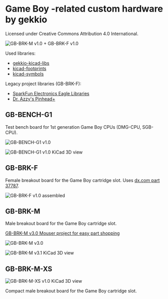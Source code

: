 # Game Boy -related custom hardware by gekkio
Licensed under Creative Commons Attribution 4.0 International.

![GB-BRK-M v1.0 + GB-BRK-F v1.0](F+M-v1.0.jpg)

Used libraries:

* [gekkio-kicad-libs](https://github.com/Gekkio/gekkio-kicad-libs)
* [kicad-footprints](https://github.com/KiCad/kicad-footprints)
* [kicad-symbols](https://github.com/KiCad/kicad-symbols)

Legacy project libraries (GB-BRK-F):

* [SparkFun Electronics Eagle Libraries](https://github.com/sparkfun/SparkFun-Eagle-Libraries)
* [Dr. Azzy's Pinhead+](http://drazzy.com/e/eaglelibs.shtml)

## GB-BENCH-G1

Test bench board for 1st generation Game Boy CPUs (DMG-CPU, SGB-CPU).

![GB-BENCH-G1 v1.0](GB-BENCH-G1-v1.0.jpg)

![GB-BENCH-G1 v1.0 KiCad 3D view](GB-BENCH-G1.3d.png)

## GB-BRK-F

Female breakout board for the Game Boy cartridge slot. Uses [dx.com part 37787](http://www.dx.com/p/repair-parts-replacement-gba-game-cart-slot-for-nds-lite-37787).

![GB-BRK-F v1.0 assembled](GB-BRK-F-v1.0.jpg)

## GB-BRK-M

Male breakout board for the Game Boy cartridge slot.

[GB-BRK-M v3.0 Mouser project for easy part shopping](http://www.mouser.com/ProjectManager/ProjectDetail.aspx?AccessID=61700168c3)

![GB-BRK-M v3.0](GB-BRK-M.jpg)

![GB-BRK-M v3.1 KiCad 3D view](GB-BRK-M.3d.png)

## GB-BRK-M-XS

![GB-BRK-M-XS v1.0 KiCad 3D view](GB-BRK-M-XS.3d.png)

Compact male breakout board for the Game Boy cartridge slot.
